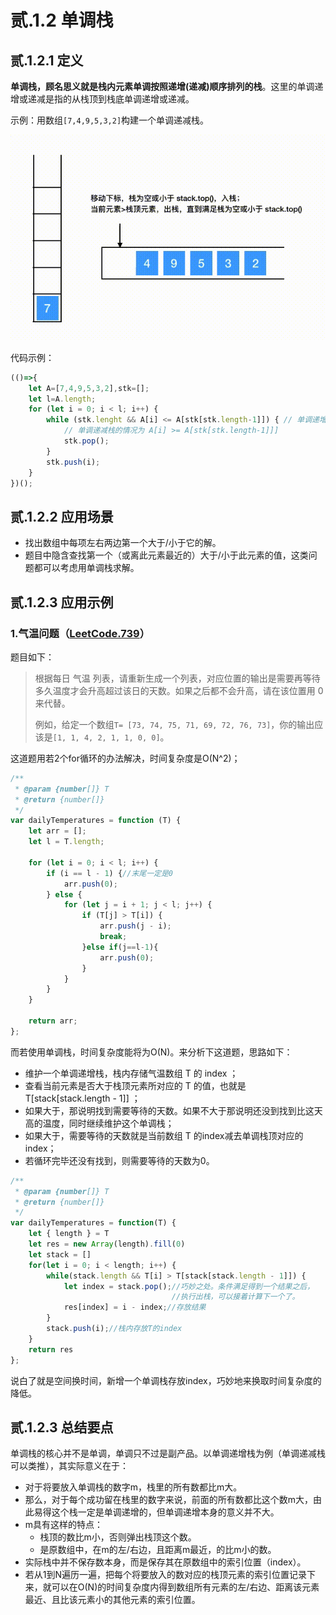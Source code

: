 # 贰.1.2 单调栈

## **贰.1.2.1 定义**

**单调栈，顾名思义就是栈内元素单调按照递增\(递减\)顺序排列的栈**。这里的单调递增或递减是指的从栈顶到栈底单调递增或递减。

示例：用数组`[7,4,9,5,3,2]`构建一个单调递减栈。

![](../.gitbook/assets/monotone-stack.gif)

代码示例：

```javascript
(()=>{
    let A=[7,4,9,5,3,2],stk=[];
    let l=A.length;
    for (let i = 0; i < l; i++) {
        while (stk.lenght && A[i] <= A[stk[stk.length-1]]) { // 单调递增栈
            // 单调递减栈的情况为 A[i] >= A[stk[stk.length-1]]]
            stk.pop();
        }
        stk.push(i);
    }
})();
```

## 贰.1.2.2 应用场景

* 找出数组中每项左右两边第一个大于/小于它的解。
* 题目中隐含查找第一个（或离此元素最近的）大于/小于此元素的值，这类问题都可以考虑用单调栈求解。

## 贰.1.2.3 应用示例

### 1.气温问题（[LeetCode.739](https://leetcode-cn.com/problems/daily-temperatures/)）

题目如下：

> 根据每日 气温 列表，请重新生成一个列表，对应位置的输出是需要再等待多久温度才会升高超过该日的天数。如果之后都不会升高，请在该位置用 0 来代替。
>
> 例如，给定一个数组`T= [73, 74, 75, 71, 69, 72, 76, 73]`，你的输出应该是`[1, 1, 4, 2, 1, 1, 0, 0]`。

这道题用若2个for循环的办法解决，时间复杂度是O\(N^2\)；

```javascript
/**
 * @param {number[]} T
 * @return {number[]}
 */
var dailyTemperatures = function (T) {
    let arr = [];
    let l = T.length;

    for (let i = 0; i < l; i++) {
        if (i == l - 1) {//末尾一定是0
            arr.push(0);
        } else {
            for (let j = i + 1; j < l; j++) {
                if (T[j] > T[i]) {
                    arr.push(j - i);
                    break;
                }else if(j==l-1){
                    arr.push(0);
                }
            }
        }
    }

    return arr;
};
```

而若使用单调栈，时间复杂度能将为O\(N\)。来分析下这道题，思路如下：

* 维护一个单调递增栈，栈内存储气温数组 T 的 index ；
* 查看当前元素是否大于栈顶元素所对应的 T 的值，也就是 T\[stack\[stack.length - 1\]\] ；
* 如果大于，那说明找到需要等待的天数。如果不大于那说明还没到找到比这天高的温度，同时继续维护这个单调栈；
* 如果大于，需要等待的天数就是当前数组 T 的index减去单调栈顶对应的index；
* 若循环完毕还没有找到，则需要等待的天数为0。

```javascript
/**
 * @param {number[]} T
 * @return {number[]}
 */
var dailyTemperatures = function(T) {
    let { length } = T
    let res = new Array(length).fill(0)
    let stack = []
    for(let i = 0; i < length; i++) {
        while(stack.length && T[i] > T[stack[stack.length - 1]]) {
            let index = stack.pop();//巧妙之处。条件满足得到一个结果之后，
                                    //执行出栈，可以接着计算下一个了。
            res[index] = i - index;//存放结果
        }
        stack.push(i);//栈内存放T的index
    }
    return res
};
```

说白了就是空间换时间，新增一个单调栈存放index，巧妙地来换取时间复杂度的降低。

## 贰.1.2.3 总结要点

单调栈的核心并不是单调，单调只不过是副产品。以单调递增栈为例（单调递减栈可以类推），其实际意义在于：

* 对于将要放入单调栈的数字m，栈里的所有数都比m大。
* 那么，对于每个成功留在栈里的数字来说，前面的所有数都比这个数m大，由此易得这个栈一定是单调递增的，但单调递增本身的意义并不大。
* m具有这样的特点：
  * 栈顶的数比m小，否则弹出栈顶这个数。
  * 是原数组中，在m的左/右边，且距离m最近，的比m小的数。 
* 实际栈中并不保存数本身，而是保存其在原数组中的索引位置（index）。
* 若从1到N遍历一遍，把每个将要放入的数对应的栈顶元素的索引位置记录下来，就可以在O\(N\)的时间复杂度内得到数组所有元素的左/右边、距离该元素最近、且比该元素小的其他元素的索引位置。

